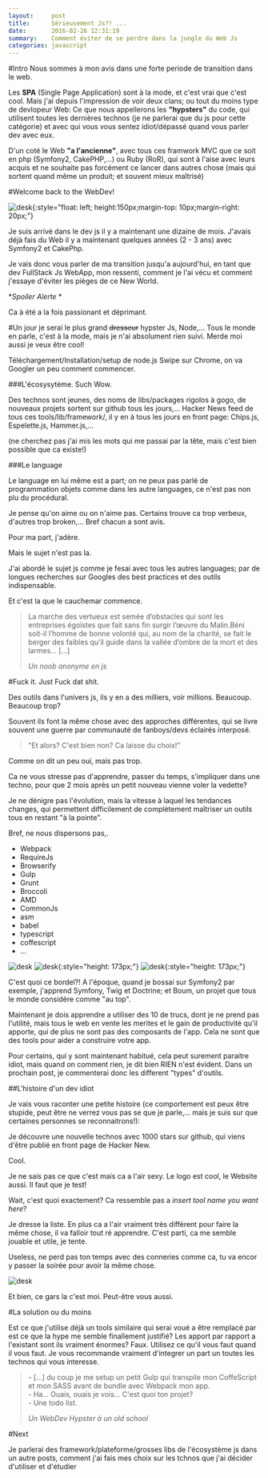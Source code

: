 ```yaml
---
layout:     post
title:      Sérieusement Js?! ...
date:       2016-02-26 12:31:19
summary:    Comment éviter de se perdre dans la jungle du Web Js
categories: javascript
---
```


#Intro
Nous sommes à mon avis dans une forte periode de transition dans le web.

Les __SPA__ (Single Page Application) sont à la mode, et c'est vrai que c'est cool.
Mais j'ai depuis l'impression de voir deux clans; ou tout du moins type de devlopeur Web:
Ce que nous appellerons les __"hypsters"__ du code, qui utilisent toutes les dernières technos (je ne parlerai que du js pour cette catégorie) et avec qui vous vous sentez idiot/dépassé quand vous parler dev avec eux.

D'un coté le Web __"a l'ancienne"__, avec tous ces framwork MVC que ce soit en php (Symfony2, CakePHP,...) ou Ruby (RoR), qui sont à l'aise avec leurs acquis et ne souhaite pas forcément ce lancer dans autres chose (mais qui sortent quand même un produit; et souvent mieux maîtrisé)

#Welcome back to the WebDev!

![desk](http://i.imgur.com/KyK6HUj.gif){:style="float: left; height:150px;margin-top: 10px;margin-right: 20px;"}

Je suis arrivé dans le dev js il y a maintenant une dizaine de mois. 
J'avais déjà fais du Web il y a maintenant quelques années (2 - 3 ans) avec Symfony2 et CakePhp.

Je vais donc vous parler de ma transition jusqu'a aujourd'hui, en tant que dev FullStack Js WebApp, mon ressenti, comment je l'ai vécu et comment j'essaye d'éviter les pièges de ce New World.

**Spoiler Alerte* * 

Ca à été a la fois passionant et déprimant.

#Un jour je serai le plus grand <del>dresseur</del> hypster
Js, Node,... Tous le monde en parle, c'est à la mode, mais je n'ai absolument rien suivi. 
Merde moi aussi je veux être cool!

Téléchargement/Installation/setup de node.js
Swipe sur Chrome, on va Googler un peu comment commencer.

###L'écosysytème. Such Wow.

Des technos sont jeunes, des noms de libs/packages rigolos à gogo, de nouveaux projets sortent sur github tous les jours,...
Hacker News feed de tous ces tools/lib/framework/, il y en à tous les jours en front page: Chips.js, Espelette.js, Hammer.js,... 

(ne cherchez pas j'ai mis les mots qui me passai par la tête, mais c'est bien possible que ca existe!)


###Le language

Le language en lui même est a part; on ne peux pas parlé de programmation objets comme dans les autre languages, ce n'est pas non plu du procédural. 

Je pense qu'on aime ou on n'aime pas. Certains trouve ca trop verbeux, d'autres trop broken,... Bref chacun a sont avis.

Pour ma part, j'adère.


Mais le sujet n'est pas la.


J'ai abordé le sujet js comme je fesai avec tous les autres languages; par de longues recherches sur Googles des best practices et des outils indispensable.

Et c'est la que le cauchemar commence. 



 <blockquote>
  <p>
 La marche des vertueux est semée d’obstacles qui sont les entreprises égoïstes que fait sans fin surgir l’œuvre du Malin.Béni soit-il l’homme de bonne volonté qui, au nom de la charité, se fait le berger des faibles qu’il guide dans la vallée d’ombre de la mort et des larmes… [...]
  </p>
  <footer><cite title="Un WebDev Hypster à un old school">Un noob anonyme en js</cite></footer>
</blockquote>

#Fuck it. Just Fuck dat shit.

Des outils dans l'univers js, ils y en a des milliers, voir millions. Beaucoup. Beaucoup trop?

Souvent ils font la même chose avec des approches différentes, qui se livre souvent une guerre par communauté de fanboys/devs éclairés interposé.

>"Et alors? C'est bien non? Ca laisse du choix!" 

Comme on dit un peu oui, mais pas trop.

 Ca ne vous stresse pas d'apprendre, passer du temps, s'impliquer dans une techno, pour que 2 mois après un petit nouveau vienne voler la vedette? 

 Je ne dénigre pas l'évolution, mais la vitesse à laquel les tendances changes, qui permettent difficilement de complètement maîtriser un outils tous en restant "à la pointe".

 Bref, ne nous dispersons pas,.

* Webpack
* RequireJs
* Browserify
* Gulp
* Grunt
* Broccoli
* AMD
* CommonJs
* asm
* babel
* typescript
* coffescript
* ...


![desk](http://i.imgur.com/lSt1P.gif)
![desk](https://media.giphy.com/media/Lcn0yF1RcLANG/giphy.gif){:style="height: 173px;"}
![desk](https://media.giphy.com/media/StdULHPSni728/giphy.gif){:style="height: 173px;"}

C'est quoi ce bordel?! A l'époque, quand je bossai sur Symfony2 par exemple, j'apprend Symfony, Twig et Doctrine; et Boum, un projet que tous le monde considère comme "au top".

Maintenant je dois apprendre a utiliser des 10 de trucs, dont je ne prend pas l'utilité, mais tous le web en vente les merites et le gain de productivité qu'il apporte, qui de plus ne sont pas des composants de l'app.
Cela ne sont que des tools pour aider a construire votre app.

Pour certains, qui y sont maintenant habitué, cela peut surement paraitre idiot, mais quand on comment rien, je dit bien RIEN n'est évident. Dans un prochain post, je commenterai donc les different "types" d'outils.

##L'histoire d'un dev idiot

Je vais vous raconter une petite histoire (ce comportement est peux être stupide, peut être ne verrez vous pas se que je parle,... mais je suis sur que certaines personnes se reconnaitrons!):

Je découvre une nouvelle technos avec 1000 stars sur github, qui viens d'être publié en front page de Hacker New. 

Cool.

Je ne sais pas ce que c'est mais ca a l'air sexy. Le logo est cool, le Website aussi. Il faut que je test!

Wait, c'est quoi exactement? Ca ressemble pas a *insert tool name you want here*? 

Je dresse la liste. En plus ca a l'air vraiment très différent pour faire la même chose, il va falloir tout ré apprendre.
C'est parti, ca me semble jouable et utile, je tente.

Useless, ne perd pas ton temps avec des conneries comme ca, tu va encor y passer la soirée pour avoir la même chose.

![desk](https://media.giphy.com/media/b1ys7yyXBDG0w/giphy.gif)

 Et bien, ce gars la c'est moi. Peut-être vous aussi.

#La solution ou du moins

Est ce que j'utilise déjà un tools similaire qui serai voué a être remplacé par
est ce que la hype me semble finallement justifié? Les apport par rapport a l'existant sont ils vraiment énormes? 
Faux.
Utilisez ce qu'il vous faut quand il vous faut. Je vous recommande vraiment d'integrer un part un toutes les technos qui vous interesse.

<blockquote>
  <p>
    - [...] du coup je me setup un petit Gulp qui transpile mon CoffeScript et mon SASS avant de bundle avec Webpack mon app.
    <br />
     - Ha... Ouais, ouais je vois... C'est quoi ton projet?
     <br />
     - Une todo list.
  </p>
  <footer><cite title="Un WebDev Hypster à un old school">Un WebDev Hypster à un old school</cite></footer>
</blockquote>

#Next

Je parlerai des framework/plateforme/grosses libs de l'écosystème js dans un autre posts, comment j'ai fais mes choix sur les tchnos que j'ai décider d'utiliser et d'étudier